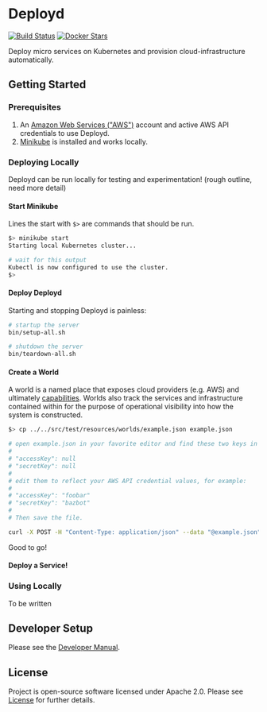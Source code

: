 # Deployd

[![Build Status](https://travis-ci.org/datawire/deployd.svg?branch=master)](https://travis-ci.org/datawire/deployd)
[![Docker Stars](https://img.shields.io/docker/stars/datawire/deployd.svg)](https://hub.docker.com/r/datawire/deployd)

Deploy micro services on Kubernetes and provision cloud-infrastructure automatically.

## Getting Started

### Prerequisites

1. An [Amazon Web Services ("AWS")](https://aws.amazon.com/) account and active AWS API credentials to use Deployd.
2. [Minikube](https://github.com/kubernetes/minikube) is installed and works locally.

### Deploying Locally

Deployd can be run locally for testing and experimentation! (rough outline, need more detail)

#### Start Minikube

Lines the start with `$>` are commands that should be run.

```bash
$> minikube start
Starting local Kubernetes cluster...

# wait for this output
Kubectl is now configured to use the cluster.
$>
```

#### Deploy Deployd

Starting and stopping Deployd is painless:

```bash
# startup the server
bin/setup-all.sh

# shutdown the server
bin/teardown-all.sh
```

#### Create a World

A world is a named place that exposes cloud providers (e.g. AWS) and ultimately [capabilities](#docs/design.md). Worlds also track the services and infrastructure contained within for the purpose of operational visibility into how the system is constructed.

```bash
$> cp ../../src/test/resources/worlds/example.json example.json

# open example.json in your favorite editor and find these two keys in the JSON
#
# "accessKey": null
# "secretKey": null
#
# edit them to reflect your AWS API credential values, for example:
#
# "accessKey": "foobar"
# "secretKey": "bazbot"
#
# Then save the file.

curl -X POST -H "Content-Type: application/json" --data "@example.json" http://192.168.99.100:30735/worlds
```

Good to go!

#### Deploy a Service!

### Using Locally

To be written

## Developer Setup

Please see the [Developer Manual](doc/developer.md).

## License

Project is open-source software licensed under Apache 2.0. Please see [License](LICENSE) for further details.
